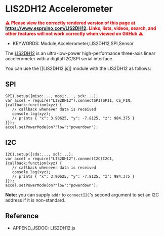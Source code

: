 <!--- Copyright (c) 2017 Gordon Williams, Pur3 Ltd. See the file LICENSE for copying permission. -->
LIS2DH12 Accelerometer
======================

<span style="color:red">:warning: **Please view the correctly rendered version of this page at https://www.espruino.com/LIS2DH12. Links, lists, videos, search, and other features will not work correctly when viewed on GitHub** :warning:</span>

* KEYWORDS: Module,Accelerometer,LIS2DH12,SPI,Sensor

The [LIS2DH12](http://www.st.com/en/mems-and-sensors/lis2dh12.html) is an ultra-low-power high-performance three-axis linear accelerometer with a digital I2C/SPI serial interface.

You can use the [[LIS2DH12.js]] module with the LIS2DH12 as follows:

SPI
---

```
SPI1.setup({miso:..., mosi:..., sck:...);
var accel = require("LIS2DH12").connectSPI(SPI1, CS_PIN, {callback:function(xyz) {
   // callback whenever data is received
   console.log(xyz);
   // prints { "x": 3.90625, "y": -7.8125, "z": 984.375 }
}});
accel.setPowerMode(on?"low":"powerdown");
```

I2C
---

```
I2C1.setup({sda:..., scl:...);
var accel = require("LIS2DH12").connectI2C(I2C1, {callback:function(xyz) {
   // callback whenever data is received
   console.log(xyz);
   // prints { "x": 3.90625, "y": -7.8125, "z": 984.375 }
}});
accel.setPowerMode(on?"low":"powerdown");
```

**Note:** you can supply `addr` to `connectI2C`'s second argument to set an I2C
address if it is non-standard.


Reference
---------

* APPEND_JSDOC: LIS2DH12.js
